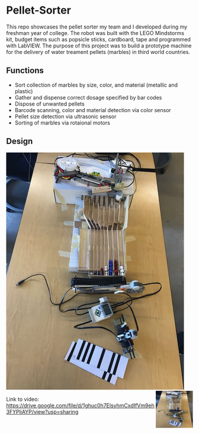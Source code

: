# Pellet-Sorter
This repo showcases the pellet sorter my team and I developed during my freshman year of college. The robot was built with the LEGO Mindstorms kit, budget items such as popsicle sticks, cardboard, tape and programmed with LabVIEW. The purpose of this project was to build a prototype machine for the delivery of water treament pellets (marbles) in third world countries. 

## Functions
  * Sort collection of marbles by size, color, and material (metallic and plastic)
  * Gather and dispense correct dosage specified by bar codes
  * Dispose of unwanted pellets
  * Barcode scanning, color and material detection via color sensor
  * Pellet size detection via ultrasonic sensor
  * Sorting of marbles via rotaional motors

## Design
![image](images/pellet.png)
<img align="right" width="100" height="100" src="images/pellet.png">

Link to video:
https://drive.google.com/file/d/1ghuc0h7ElsyhmCxdIfVm9eh3FYPljAYP/view?usp=sharing
